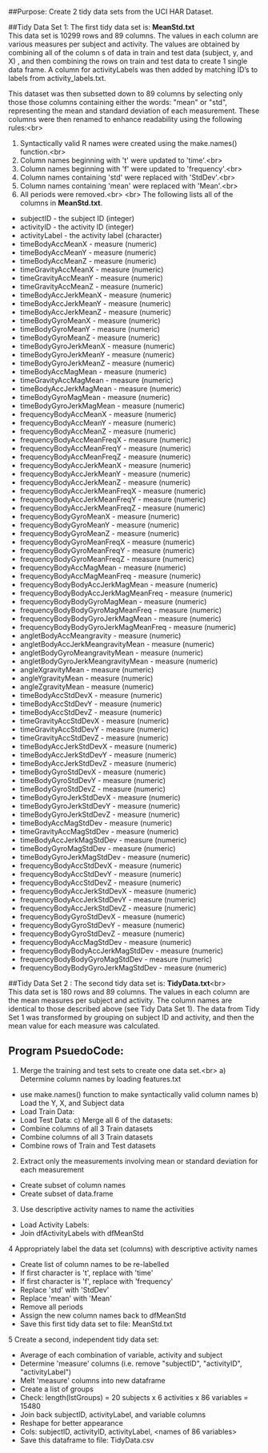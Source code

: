 ##Purpose:  Create 2 tidy data sets from the UCI HAR Dataset.

##Tidy Data Set 1:
The first tidy data set is:  <b>MeanStd.txt</b><br/>
This data set is 10299 rows and 89 columns.  The values in each column are various measures per subject and activity.  The values are obtained by combining all of the column s of data in train and test data (subject, y, and X) , and then combining the rows on train and test data to create 1 single data frame.  A column for activityLabels was then added by matching ID’s to labels from activity_labels.txt.

This dataset was then subsetted down to 89 columns by selecting only those those columns containing either the words: "mean" or "std", representing the mean and standard deviation of each measurement.  These columns were then renamed to enhance readability using the following rules:<br\>
1)  Syntactically valid R names were created using the make.names() function.<br\>
2)  Column names beginning with 't' were updated to 'time'.<br\>
3)  Column names beginning with 'f' were updated to 'frequency'.<br\>
4)  Column names containing 'std' were replaced with 'StdDev'.<br\>
5)  Column names containing 'mean' were replaced with 'Mean'.<br\>
6)  All periods were removed.<br\>
<br\>
The following lists all of the columns in <b>MeanStd.txt</b>.  
* subjectID - the subject ID (integer)
* activityID - the activity ID (integer)
* activityLabel - the activity label (character)
* timeBodyAccMeanX - measure (numeric)
* timeBodyAccMeanY - measure (numeric)
* timeBodyAccMeanZ - measure (numeric)
* timeGravityAccMeanX - measure (numeric)
* timeGravityAccMeanY - measure (numeric)
* timeGravityAccMeanZ - measure (numeric)
* timeBodyAccJerkMeanX - measure (numeric)
* timeBodyAccJerkMeanY - measure (numeric)
* timeBodyAccJerkMeanZ - measure (numeric)
* timeBodyGyroMeanX - measure (numeric)
* timeBodyGyroMeanY - measure (numeric)
* timeBodyGyroMeanZ - measure (numeric)
* timeBodyGyroJerkMeanX - measure (numeric)
* timeBodyGyroJerkMeanY - measure (numeric)
* timeBodyGyroJerkMeanZ - measure (numeric)
* timeBodyAccMagMean - measure (numeric)
* timeGravityAccMagMean - measure (numeric)
* timeBodyAccJerkMagMean - measure (numeric)
* timeBodyGyroMagMean - measure (numeric)
* timeBodyGyroJerkMagMean - measure (numeric)
* frequencyBodyAccMeanX - measure (numeric)
* frequencyBodyAccMeanY - measure (numeric)
* frequencyBodyAccMeanZ - measure (numeric)
* frequencyBodyAccMeanFreqX - measure (numeric)
* frequencyBodyAccMeanFreqY - measure (numeric)
* frequencyBodyAccMeanFreqZ - measure (numeric)
* frequencyBodyAccJerkMeanX - measure (numeric)
* frequencyBodyAccJerkMeanY - measure (numeric)
* frequencyBodyAccJerkMeanZ - measure (numeric)
* frequencyBodyAccJerkMeanFreqX - measure (numeric)
* frequencyBodyAccJerkMeanFreqY - measure (numeric)
* frequencyBodyAccJerkMeanFreqZ - measure (numeric)
* frequencyBodyGyroMeanX - measure (numeric)
* frequencyBodyGyroMeanY - measure (numeric)
* frequencyBodyGyroMeanZ - measure (numeric)
* frequencyBodyGyroMeanFreqX - measure (numeric)
* frequencyBodyGyroMeanFreqY - measure (numeric)
* frequencyBodyGyroMeanFreqZ - measure (numeric)
* frequencyBodyAccMagMean - measure (numeric)
* frequencyBodyAccMagMeanFreq - measure (numeric)
* frequencyBodyBodyAccJerkMagMean - measure (numeric)
* frequencyBodyBodyAccJerkMagMeanFreq - measure (numeric)
* frequencyBodyBodyGyroMagMean - measure (numeric)
* frequencyBodyBodyGyroMagMeanFreq - measure (numeric)
* frequencyBodyBodyGyroJerkMagMean - measure (numeric)
* frequencyBodyBodyGyroJerkMagMeanFreq - measure (numeric)
* angletBodyAccMeangravity - measure (numeric)
* angletBodyAccJerkMeangravityMean - measure (numeric)
* angletBodyGyroMeangravityMean - measure (numeric)
* angletBodyGyroJerkMeangravityMean - measure (numeric)
* angleXgravityMean - measure (numeric)
* angleYgravityMean - measure (numeric)
* angleZgravityMean - measure (numeric)
* timeBodyAccStdDevX - measure (numeric)
* timeBodyAccStdDevY - measure (numeric)
* timeBodyAccStdDevZ - measure (numeric)
* timeGravityAccStdDevX - measure (numeric)
* timeGravityAccStdDevY - measure (numeric)
* timeGravityAccStdDevZ - measure (numeric)
* timeBodyAccJerkStdDevX - measure (numeric)
* timeBodyAccJerkStdDevY - measure (numeric)
* timeBodyAccJerkStdDevZ - measure (numeric)
* timeBodyGyroStdDevX - measure (numeric)
* timeBodyGyroStdDevY - measure (numeric)
* timeBodyGyroStdDevZ - measure (numeric)
* timeBodyGyroJerkStdDevX - measure (numeric)
* timeBodyGyroJerkStdDevY - measure (numeric)
* timeBodyGyroJerkStdDevZ - measure (numeric)
* timeBodyAccMagStdDev - measure (numeric)
* timeGravityAccMagStdDev - measure (numeric)
* timeBodyAccJerkMagStdDev - measure (numeric)
* timeBodyGyroMagStdDev - measure (numeric)
* timeBodyGyroJerkMagStdDev - measure (numeric)
* frequencyBodyAccStdDevX - measure (numeric)
* frequencyBodyAccStdDevY - measure (numeric)
* frequencyBodyAccStdDevZ - measure (numeric)
* frequencyBodyAccJerkStdDevX - measure (numeric)
* frequencyBodyAccJerkStdDevY - measure (numeric)
* frequencyBodyAccJerkStdDevZ - measure (numeric)
* frequencyBodyGyroStdDevX - measure (numeric)
* frequencyBodyGyroStdDevY - measure (numeric)
* frequencyBodyGyroStdDevZ - measure (numeric)
* frequencyBodyAccMagStdDev - measure (numeric)
* frequencyBodyBodyAccJerkMagStdDev - measure (numeric)
* frequencyBodyBodyGyroMagStdDev - measure (numeric)
* frequencyBodyBodyGyroJerkMagStdDev - measure (numeric)

##Tidy Data Set 2 :
The second tidy data set is:  <b>TidyData.txt</b><br\>  
This data set is 180 rows and 89 columns.  The values in each column are the mean measures per subject and activity.  The column names are identical to those described above (see Tidy Data Set 1).  The data from Tidy Set 1 was transformed by grouping on subject ID and activity, and then the mean value for each measure was calculated.  


## Program PsuedoCode:

1. Merge the training and test sets to create one data set.<br\>
a) Determine column names by loading features.txt
* use make.names() function to make syntactically valid column names
b) Load the Y, X, and Subject data
* Load Train Data:
* Load Test Data:
c) Merge all 6 of the datasets:
* Combine columns of all 3 Train datasets
* Combine columns of all 3 Train datasets
* Combine rows of Train and Test datasets

2. Extract only the measurements involving mean or standard deviation for each measurement
* Create subset of column names
* Create subset of data.frame

3. Use descriptive activity names to name the activities
* Load Activity Labels:
* Join dfActivityLabels with dfMeanStd

4  Appropriately label the data set (columns) with descriptive activity names
* Create list of column names to be re-labelled
* If first character is 't', replace with 'time'
* If first character is 'f', replace with 'frequency'
* Replace 'std' with 'StdDev'
* Replace 'mean' with 'Mean'
* Remove all periods
* Assign the new column names back to dfMeanStd
* Save this first tidy data set to file:  MeanStd.txt

5  Create a second, independent tidy data set:
* Average of each combination of variable, activity and subject
* Determine 'measure' columns (i.e. remove "subjectID", "activityID", "activityLabel")
* Melt 'measure' columns into new dataframe     
* Create a list of groups 
* Check:  length(lstGroups) = 20 subjects x 6 activities x 86 variables = 15480
* Join back subjectID, activityLabel, and variable columns
* Reshape for better appearance
* Cols:  subjectID, activityID, activityLabel, <names of 86 variables>
* Save this dataframe to file:  TidyData.csv


